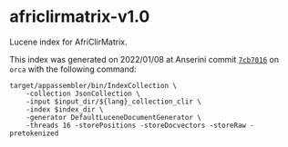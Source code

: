 # africlirmatrix-v1.0

Lucene index for AfriClirMatrix.

This index was generated on 2022/01/08 at Anserini commit [`7cb7016`](https://github.com/castorini/anserini/commit/7cb7016d91b7e002ab4f9f47edc389832a427e4a) on `orca` with the following command:

```
target/appassembler/bin/IndexCollection \
    -collection JsonCollection \
    -input $input_dir/${lang}_collection_clir \
    -index $index_dir \
    -generator DefaultLuceneDocumentGenerator \
    -threads 16 -storePositions -storeDocvectors -storeRaw -pretokenized
```
